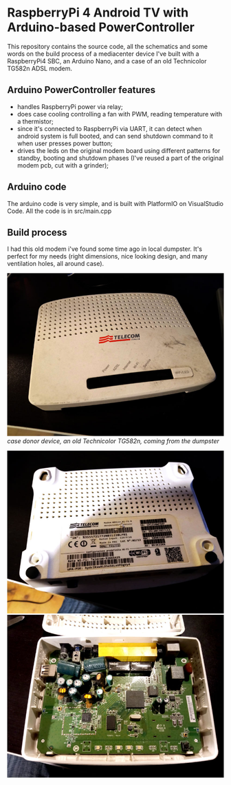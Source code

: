 # RaspberryPi 4 Android TV with Arduino-based PowerController
This repository contains the source code, all the schematics and some words on the build process of a mediacenter device I've built with a RaspberryPi4 SBC, an Arduino Nano, and a case of an old Technicolor TG582n ADSL modem.

## Arduino PowerController features
- handles RaspberryPi power via relay;
- does case cooling controlling a fan with PWM, reading temperature with a thermistor;
- since it's connected to RaspberryPi via UART, it can detect when android system is full booted, and can send shutdown command to it when user presses power button;
- drives the leds on the original modem board using different patterns for standby, booting and shutdown phases (I've reused a part of the original modem pcb, cut with a grinder);

## Arduino code
The arduino code is very simple, and is built with PlatformIO on VisualStudio Code. All the code is in src/main.cpp

## Build process
I had this old modem i've found some time ago in local dumpster. It's perfect for my needs (right dimensions, nice looking design, and many ventilation holes, all around case).

![case donor device](docs/photos/TG582n_outer_top.jpg "case donor device")
*case donor device, an old Technicolor TG582n, coming from the dumpster*

![](docs/photos/TG582n_outer_bottom.jpg "case donor device")
![](docs/photos/TG582n_inner.jpg "device inner pcb")

